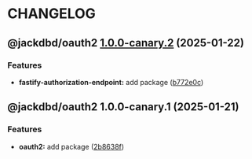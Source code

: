 # CHANGELOG

## @jackdbd/oauth2 [1.0.0-canary.2](https://github.com/jackdbd/rapido/compare/@jackdbd/oauth2@1.0.0-canary.1...@jackdbd/oauth2@1.0.0-canary.2) (2025-01-22)


### Features

* **fastify-authorization-endpoint:** add package ([b772e0c](https://github.com/jackdbd/rapido/commit/b772e0c862c7a8cebd7f1a477d186d9102ad4882))

## @jackdbd/oauth2 1.0.0-canary.1 (2025-01-21)


### Features

* **oauth2:** add package ([2b8638f](https://github.com/jackdbd/rapido/commit/2b8638ffc9e4d445b4725ea2d0cd0eaaaba157cc))
